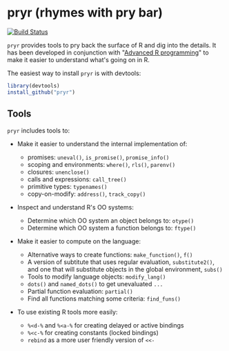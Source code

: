 # pryr (rhymes with pry bar)

[![Build Status](https://travis-ci.org/hadley/pryr.png?branch=master)](https://travis-ci.org/hadley/pryr)

`pryr` provides tools to pry back the surface of R and dig into the details. It
has been developed in conjunction with
"[Advanced R programming](https://github.com/hadley/devtools/wiki)" to make
it easier to understand what's going on in R.

The easiest way to install `pryr` is with devtools:

```R
library(devtools)
install_github("pryr")
```

## Tools

`pryr` includes tools to:

* Make it easier to understand the internal implementation of:

  * promises: `uneval()`, `is_promise()`, `promise_info()`
  * scoping and environments: `where()`, `rls()`, `parenv()`
  * closures: `unenclose()`
  * calls and expressions: `call_tree()`
  * primitive types: `typenames()`
  * copy-on-modify: `address()`, `track_copy()`

* Inspect and understand R's OO systems:

  * Determine which OO system an object belongs to: `otype()`
  * Determine which OO system a function belongs to: `ftype()`

* Make it easier to compute on the language:

  * Alternative ways to create functions: `make_function()`, `f()`
  * A version of subtitute that uses regular evaluation, `substitute2()`, and
    one that will substitute objects in the global environment, `subs()`
  * Tools to modify language objects: `modify_lang()`
  * `dots()` and `named_dots()` to get unevaluated `...`
  * Partial function evaluation: `partial()`
  * Find all functions matching some criteria: `find_funs()`

* To use existing R tools more easily:

  * `%<d-%` and `%<a-%` for creating delayed or active bindings
  * `%<c-%` for creating constants (locked bindings)
  * `rebind` as a more user friendly version of `<<-`
